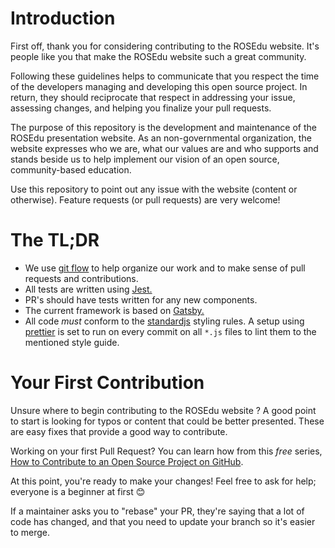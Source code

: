 # Introduction

First off, thank you for considering contributing to the ROSEdu website. It's people like you that make the ROSEdu website such a great community.

Following these guidelines helps to communicate that you respect the time of the developers managing and developing this open source project. In return, they should reciprocate that respect in addressing your issue, assessing changes, and helping you finalize your pull requests.

The purpose of this repository is the development and maintenance of the ROSEdu presentation website. As an non-governmental organization, the website expresses who we are, what our values are and who supports and stands beside us to help implement our vision of an open source, community-based education.

Use this repository to point out any issue with the website (content or otherwise). Feature requests (or pull requests) are very welcome!

# The TL;DR

 * We use [git flow](https://github.com/petervanderdoes/gitflow-avh) to help organize our work and to make sense of pull requests and contributions.
 * All tests are written using [Jest.](https://facebook.github.io/jest/)
 * PR's should have tests written for any new components.
 * The current framework is based on [Gatsby.](https://github.com/gatsbyjs/gatsby)
 * All code *must* conform to the [standardjs](https://standardjs.com) styling rules. A setup using [prettier](https://github.com/prettier/prettier) is set to run on every commit on all `*.js` files to lint them to the mentioned style guide. 

# Your First Contribution

Unsure where to begin contributing to the ROSEdu website ? A good point to start is looking for typos or content that could be better presented. These are easy fixes that provide a good way to contribute.

Working on your first Pull Request? You can learn how from this *free* series, [How to Contribute to an Open Source Project on GitHub](https://egghead.io/series/how-to-contribute-to-an-open-source-project-on-github).
 
At this point, you're ready to make your changes! Feel free to ask for help; everyone is a beginner at first 😊

If a maintainer asks you to "rebase" your PR, they're saying that a lot of code has changed, and that you need to update your branch so it's easier to merge.

